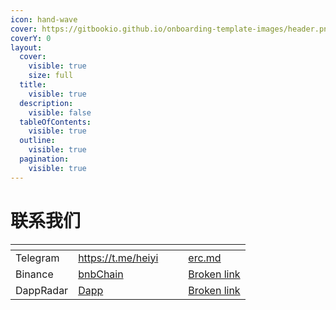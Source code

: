 ```yaml
---
icon: hand-wave
cover: https://gitbookio.github.io/onboarding-template-images/header.png
coverY: 0
layout:
  cover:
    visible: true
    size: full
  title:
    visible: true
  description:
    visible: false
  tableOfContents:
    visible: true
  outline:
    visible: true
  pagination:
    visible: true
---
```


# 联系我们

<table data-view="cards"><thead><tr><th></th><th></th><th data-hidden data-card-cover data-type="files"></th><th data-hidden></th><th data-hidden data-card-target data-type="content-ref"></th></tr></thead><tbody><tr><td>Telegram</td><td><a href="https://t.me/heiyi">https://t.me/heiyi</a></td><td></td><td></td><td><a href="erc-dai-bi/erc.md">erc.md</a></td></tr><tr><td>Binance</td><td><a href="https://dappbay.bnbchain.org/detail/heiyi">bnbChain</a></td><td></td><td></td><td><a href="broken-reference">Broken link</a></td></tr><tr><td>DappRadar</td><td><a href="https://dappradar.com/dapp/heiyi">Dapp</a></td><td></td><td></td><td><a href="broken-reference">Broken link</a></td></tr></tbody></table>
